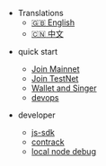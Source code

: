 
- Translations
  - [:uk: English](/)
  - [:cn: 中文](/zh-cn/)

* quick start
  * [Join Mainnet](zh-cn/join-minnet)
  * [Join TestNet](zh-cn/join-testnet)
  * [Wallet and Singer](zh-cn/custom-navbar.md)
  * [devops](zh-cn/devops)

* developer
  * [js-sdk](zh-cn/configuration.md)
  * [contrack](zh-cn/themes.md)
  * [local node debug](zh-cn/plugins.md)